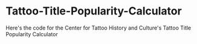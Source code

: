 # Tattoo-Title-Popularity-Calculator
Here's the code for the Center for Tattoo History and Culture's Tattoo Title Popularity Calculator
